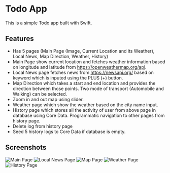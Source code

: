 
# Todo App

This is a simple Todo app built with Swift.

## Features

- Has 5 pages (Main Page (Image, Current Location and its Weather), Local News, Map Direction, Weather, History)
- Main Page show current location and fetches weather information based on longitude and latitude from https://openweathermap.org/api.
- Local News page fetches news from https://newsapi.org/ based on keyword which is inputed using the PLUS (+) button.
- Map Direction which takes a start and end location and provides the direction between those points. Two mode of transport (Automobile and Walking) can be selected.
- Zoom in and out map using slider.
- Weather page which show the weather based on the city name input.
- History page which stores all the activity of user from above page in database using Core Data. Programmatic navigation to other pages from history page.
- Delete log from history page
- Seed 5 history logs to Core Data if database is empty.

## Screenshots

![Main Page](images/main.png)
![Local News Page](images/news.png)
![Map Page](images/map.png)
![Weather Page](images/weather.png)
![History Page](images/history.png)
